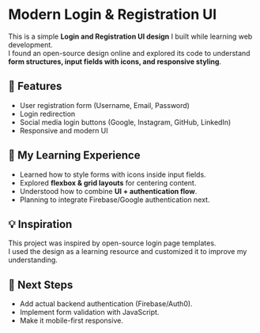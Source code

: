# Modern Login & Registration UI

This is a simple **Login and Registration UI design** I built while learning web development.  
I found an open-source design online and explored its code to understand **form structures, input fields with icons, and responsive styling**.  

## 🔑 Features
- User registration form (Username, Email, Password)
- Login redirection
- Social media login buttons (Google, Instagram, GitHub, LinkedIn)
- Responsive and modern UI

## 🚀 My Learning Experience
- Learned how to style forms with icons inside input fields.
- Explored **flexbox & grid layouts** for centering content.
- Understood how to combine **UI + authentication flow**.
- Planning to integrate Firebase/Google authentication next.

## 💡 Inspiration
This project was inspired by open-source login page templates.  
I used the design as a learning resource and customized it to improve my understanding.

## 📌 Next Steps
- Add actual backend authentication (Firebase/Auth0).
- Implement form validation with JavaScript.
- Make it mobile-first responsive.
